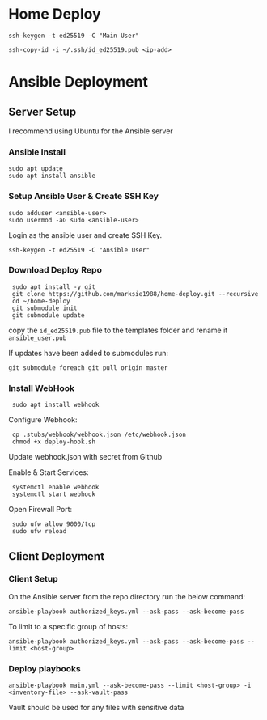 # Home Deploy

`ssh-keygen -t ed25519 -C "Main User"`

`ssh-copy-id -i ~/.ssh/id_ed25519.pub <ip-add>`

# Ansible Deployment

## Server Setup
I recommend using Ubuntu for the Ansible server

### Ansible Install

```shell
sudo apt update
sudo apt install ansible
```

### Setup Ansible User & Create SSH Key

```shell
sudo adduser <ansible-user>
sudo usermod -aG sudo <ansible-user>
```

Login as the ansible user and create SSH Key.

```shell
ssh-keygen -t ed25519 -C "Ansible User"
```

### Download Deploy Repo

```shell
 sudo apt install -y git
 git clone https://github.com/marksie1988/home-deploy.git --recursive
 cd ~/home-deploy
 git submodule init
 git submodule update
```

copy the `id_ed25519.pub` file to the templates folder and rename it `ansible_user.pub`

If updates have been added to submodules run:

```shell
git submodule foreach git pull origin master
```

### Install WebHook

```shell
 sudo apt install webhook
```

Configure Webhook:

```shell
 cp .stubs/webhook/webhook.json /etc/webhook.json
 chmod +x deploy-hook.sh
```

Update webhook.json with secret from Github

Enable & Start Services:

```shell
 systemctl enable webhook
 systemctl start webhook
```

Open Firewall Port:

```shell
 sudo ufw allow 9000/tcp
 sudo ufw reload
```

## Client Deployment

### Client Setup

On the Ansible server from the repo directory run the below command:

```shell
ansible-playbook authorized_keys.yml --ask-pass --ask-become-pass
```

To limit to a specific group of hosts:

```shell
ansible-playbook authorized_keys.yml --ask-pass --ask-become-pass --limit <host-group>
```

### Deploy playbooks

```shell
ansible-playbook main.yml --ask-become-pass --limit <host-group> -i <inventory-file> --ask-vault-pass
```
Vault should be used for any files with sensitive data